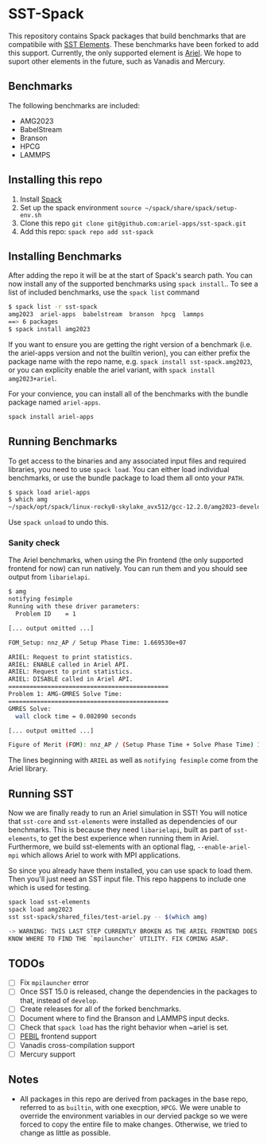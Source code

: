 # SST-Spack

This repository contains Spack packages that build benchmarks that
are compatibile with [SST Elements](https://github.com/sstsimulator/sst-elements).
These benchmarks have been forked to add this support.
Currently, the only supported element is [Ariel](http://sst-simulator.org/sst-docs/docs/elements/ariel/intro).
We hope to suport other elements in the future, such as Vanadis and Mercury.

## Benchmarks
The following benchmarks are included:
- AMG2023
- BabelStream
- Branson
- HPCG
- LAMMPS

## Installing this repo
1. Install [Spack](https://spack-tutorial.readthedocs.io/en/latest/tutorial_basics.html)
2. Set up the spack environment `source ~/spack/share/spack/setup-env.sh`
3. Clone this repo `git clone git@github.com:ariel-apps/sst-spack.git`
4. Add this repo: `spack repo add sst-spack`

## Installing Benchmarks
After adding the repo it will be at the start of Spack's search path.
You can now install any of the supported benchmarks using `spack install`..
To see a list of included benchmarks, use the `spack list` command
```bash
$ spack list -r sst-spack
amg2023  ariel-apps  babelstream  branson  hpcg  lammps
==> 6 packages
$ spack install amg2023
```

If you want to ensure you are getting the right version of a benchmark
(i.e. the ariel-apps version and not the builtin verion), you can either prefix
the package name with the repo name, e.g. `spack install sst-spack.amg2023`, or you
can explicity enable the ariel variant, with `spack install amg2023+ariel`.

For your convience, you can install all of the benchmarks with the bundle package named `ariel-apps`.
```bash
spack install ariel-apps
```

## Running Benchmarks
To get access to the binaries and any associated input files and required libraries,
you need to use `spack load`. You can either load individual benchmarks, or
use the bundle package to load them all onto your `PATH`.
```bash
$ spack load ariel-apps
$ which amg
~/spack/opt/spack/linux-rocky8-skylake_avx512/gcc-12.2.0/amg2023-develop-zslus327ekd7hrr57jls4sirsklyauiz/bin/amg


```
Use `spack unload` to undo this.

### Sanity check
The Ariel benchmarks, when using the Pin frontend (the only supported frontend for now)
can run natively. You can run them and you should see output from
`libarielapi`.
```bash
$ amg
notifying fesimple
Running with these driver parameters:
  Problem ID    = 1

[... output omitted ...]

FOM_Setup: nnz_AP / Setup Phase Time: 1.669530e+07

ARIEL: Request to print statistics.
ARIEL: ENABLE called in Ariel API.
ARIEL: Request to print statistics.
ARIEL: DISABLE called in Ariel API.
=============================================
Problem 1: AMG-GMRES Solve Time:
=============================================
GMRES Solve:
  wall clock time = 0.002090 seconds

[... output omitted ...]

Figure of Merit (FOM): nnz_AP / (Setup Phase Time + Solve Phase Time) 1.010854e+07

```
The lines beginning with `ARIEL` as well as `notifying fesimple` come from the Ariel library.

## Running SST
Now we are finally ready to run an Ariel simulation in SST! You will notice that `sst-core` and `sst-elements`
were installed as dependencies of our benchmarks. This is because they need `libarielapi`, built as
part of `sst-elements`, to get the best experience when running them in Ariel. Furthermore,
we build sst-elements with an optional flag, ``--enable-ariel-mpi`` which allows Ariel
to work with MPI applications.

So since you already have them installed, you can use spack to load them. Then you'll just need
an SST input file. This repo happens to include one which is used for testing.
```bash
spack load sst-elements
spack load amg2023
sst sst-spack/shared_files/test-ariel.py -- $(which amg)

-> WARNING: THIS LAST STEP CURRENTLY BROKEN AS THE ARIEL FRONTEND DOES NOT
KNOW WHERE TO FIND THE `mpilauncher` UTILITY. FIX COMING ASAP.
```

## TODOs
- [ ] Fix `mpilauncher` error
- [ ] Once SST 15.0 is released, change the dependencies in the packages to that, instead of `develop`.
- [ ] Create releases for all of the forked benchmarks.
- [ ] Document where to find the Branson and LAMMPS input decks.
- [ ] Check that `spack load` has the right behavior when ~ariel is set.
- [ ] [PEBIL](https://github.com/epanalytics/PEBIL) frontend support
- [ ] Vanadis cross-compilation support
- [ ] Mercury support

## Notes
- All packages in this repo are derived from packages in the base repo, referred to as `builtin`, with one execption, `HPCG`. We were unable to override the environment variables in our dervied packge so we were forced to copy the entire file to make changes. Otherwise, we tried to change as little as possible.
